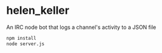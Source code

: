 # helen_keller
An IRC node bot that logs a channel's activity to a JSON file


```bash
npm install
node server.js
```
